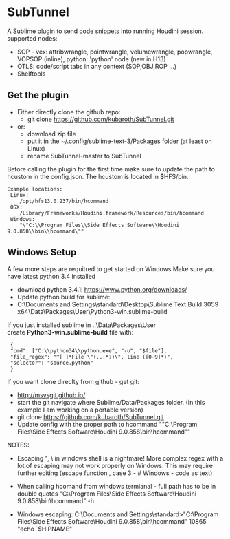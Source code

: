 SubTunnel
=========

A Sublime plugin to send code snippets into running Houdini session.
supported nodes:
* SOP - vex: attribwrangle, pointwrangle, volumewrangle, popwrangle, VOPSOP (inline), python: 'python' node (new in H13)
* OTLS: code/script tabs in any context (SOP,OBJ,ROP ...) 
* Shelftools


## Get the plugin ##

- Either directly clone the github repo:
  - git clone https://github.com/kubaroth/SubTunnel.git
- or:
  - download zip file 
  - put it in the ~/.config/sublime-text-3/Packages folder (at least on Linux)
  - rename SubTunnel-master to SubTunnel

Before calling the plugin for the first time make sure to update the path to hcustom in the config.json. The hcustom is located in $HFS/bin.

```
Example locations:
 Linux:
 	/opt/hfs13.0.237/bin/hcommand
 OSX:
 	/Library/Frameworks/Houdini.framework/Resources/bin/hcommand
 Windows:
 	"\"C:\\Program Files\\Side Effects Software\\Houdini 9.0.858\\bin\\hcommand\""
```

## Windows Setup ##

A few more steps are requitred to get started on Windows
Make sure you have latest python 3.4 installed
* download python 3.4.1: https://www.python.org/downloads/
* Update python build for sublime:
* C:\Documents and Settings\standard\Desktop\Sublime Text Build 3059 x64\Data\Packages\User\Python3-win.sublime-build

If you just installed sublime in ..\Data\Packages\User\
create **Python3-win.sublime-build** file with:
``` 
 {
 "cmd": ["C:\\python34\\python.exe", "-u", "$file"],
 "file_regex": "^[ ]*File \"(...*?)\", line ([0-9]*)",
 "selector": "source.python"
 }
```

If you want clone direclty from github - get git:
* http://msysgit.github.io/
* start the git navigate where Sublime/Data/Packages folder. (In this example I am working on a portable version)
* git clone https://github.com/kubaroth/SubTunnel.git
* Update config with the proper path to hcommand
 "\"C:\\Program Files\\Side Effects Software\\Houdini 9.0.858\\bin\\hcommand\""

NOTES:
* Escaping ", \ in windows shell is a nightmare! More complex regex with a lot of escaping may not work properly on Windows. This may require further editing (escape function , case 3 - # Windows - code as text)

* When calling hcomand from windows termianal - full path has to be in double quotes 
 "C:\Program Files\Side Effects Software\Houdini 9.0.858\bin\hcommand" -h

* Windows escaping:
 C:\Documents and Settings\standard>"C:\Program Files\Side Effects Software\Houdini 9.0.858\bin\hcommand" 10865 "echo `$HIPNAME"
